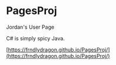 # PagesProj
Jordan's User Page

C# is simply spicy Java.

[https://frndlydragon.github.io/PagesProj/](https://frndlydragon.github.io/PagesProj/)
